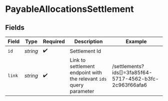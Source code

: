 # PayableAllocationsSettlement


## Fields

| Field                                                               | Type                                                                | Required                                                            | Description                                                         | Example                                                             |
| ------------------------------------------------------------------- | ------------------------------------------------------------------- | ------------------------------------------------------------------- | ------------------------------------------------------------------- | ------------------------------------------------------------------- |
| `id`                                                                | *string*                                                            | :heavy_check_mark:                                                  | Settlement Id                                                       |                                                                     |
| `link`                                                              | *string*                                                            | :heavy_check_mark:                                                  | Link to settlement endpoint with the relevant `ids` query parameter | /settlements?ids[]=3fa85f64-5717-4562-b3fc-2c963f66afa6             |